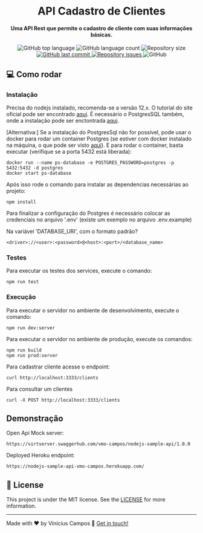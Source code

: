 <h1 align="center">
    API Cadastro de Clientes
</h1>

<h4 align="center">
  Uma API Rest que permite o cadastro de cliente com suas informações básicas.
</h4>
<p align="center">
  <img alt="GitHub top language" src="https://img.shields.io/github/languages/top/vmo-campos/nodejs-sample-api.svg">

  <img alt="GitHub language count" src="https://img.shields.io/github/languages/count/vmo-campos/nodejs-sample-api.svg">


  <img alt="Repository size" src="https://img.shields.io/github/repo-size/vmo-campos/nodejs-sample-api.svg">
  <a href="https://github.com/vmo-campos/nodejs-sample-api/commits/master">
    <img alt="GitHub last commit" src="https://img.shields.io/github/last-commit/vmo-campos/nodejs-sample-api.svg">
  </a>

  <a href="https://github.com/vmo-campos/nodejs-sample-api/issues">
    <img alt="Repository issues" src="https://img.shields.io/github/issues/vmo-campos/nodejs-sample-api.svg">
  </a>

  <img alt="GitHub" src="https://img.shields.io/github/license/vmo-campos/nodejs-sample-api.svg">
</p>

## :computer: Como rodar

### Instalação
Precisa do nodejs instalado, recomenda-se a versão 12.x. O tutorial do site oficial pode ser encontrado [aqui](https://nodejs.org/en/download/package-manager/).
É necessário o PostgresSQL também, onde a instalação pode ser enctontrada [aqui](https://www.postgresql.org/docs/9.3/tutorial-install.html).

[Alternativa:] Se a instalação do PostgresSql não for possível, pode usar o docker para rodar um container Postgres (se estiver com docker instalado na máquina, o que pode ser visto [aqui](https://docs.docker.com/engine/install)). E para rodar o container, basta executar (verifique se a porta 5432 está liberada):
```shell
docker run --name ps-database -e POSTGRES_PASSWORD=postgres -p 5432:5432 -d postgres
docker start ps-database
```

Após isso rode o comando para instalar as dependencias necessárias ao projeto:
```shell
npm install
```
Para finalizar a configuração do Postgres é necessário colocar as credenciais no arquivo '.env' (existe um exemplo no arquivo .env.example)

Na variável 'DATABASE_URI', com o formato padrão?
```shell
<driver>://<user>:<password>@<host>:<port>/<database_name>
```
### Testes

Para executar os testes dos services, execute o comando:
```shell
npm run test
```

### Execução

Para executar o servidor no ambiente de desenvolvimento, execute o comando:
```shell
npm run dev:server
```

Para executar o servidor no ambiente de produção, execute os comandos:
```shell
npm run build
npm run prod:server
```

Para cadastrar cliente acesse o endpoint:
```shell
curl http://localhost:3333/clients
```

Para consultar um clientes
```shell
curl -X POST http://localhost:3333/clients
```

## Demonstração

Open Api Mock server:

```shell
https://virtserver.swaggerhub.com/vmo-campos/nodejs-sample-api/1.0.0
```

Deployed Heroku endpoint:
```shell
https://nodejs-sample-api-vmo-campos.herokuapp.com/
```

## :memo: License
This project is under the MIT license. See the [LICENSE](https://github.com/vmoc-campos/nodejs-sample-api/blob/master/LICENSE) for more information.

---

Made with ♥ by Vinícius Campos :wave: [Get in touch!](https://www.linkedin.com/in/vmocampos/)

[nodejs]: https://nodejs.org/
[yarn]: https://yarnpkg.com/
[vc]: https://code.visualstudio.com/
[vceditconfig]: https://marketplace.visualstudio.com/items?itemName=EditorConfig.EditorConfig
[vceslint]: https://marketplace.visualstudio.com/items?itemName=dbaeumer.vscode-eslint

